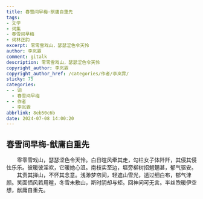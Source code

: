 ```yaml
---
title: 春雪间早梅·猷庸自重先
tags:
- 文学
- 词集
- 春雪间早梅
- 词林正韵
excerpt: 零零雪戏山，瑟瑟涩色令天怜
author: 李岚霏
comment: gitalk
description: 零零雪戏山，瑟瑟涩色令天怜
copyright_author: 李岚霏
copyright_author_href: /categories/作者/李岚霏/
sticky: 75
categories:
- - 词
  - 春雪间早梅
- - 作者
  - 李岚霏
abbrlink: 8eb50c6b
date: 2024-07-08 14:00:20
---
```

## 春雪间早梅-猷庸自重先

&emsp;&emsp;零零雪戏山，瑟瑟涩色令天怜。白日暄风牵其走，勾栏女子体阡阡，其侵其侵怯乐乐。彼暖彼淫欢，它暖她心沮。南枝实至边，塸旁柳树招魍魉甚，郁气驱安。
&emsp;&emsp;其责其掸山，不怀其念意。浅渺梦帘间，轻遮山雪光，透过细白布，郁气津颜。笑面恓风若用暄，冬雪未敷山，斯时阴却与矩。回神问可无言。半丝煦暖伊空想，猷庸自重先。
